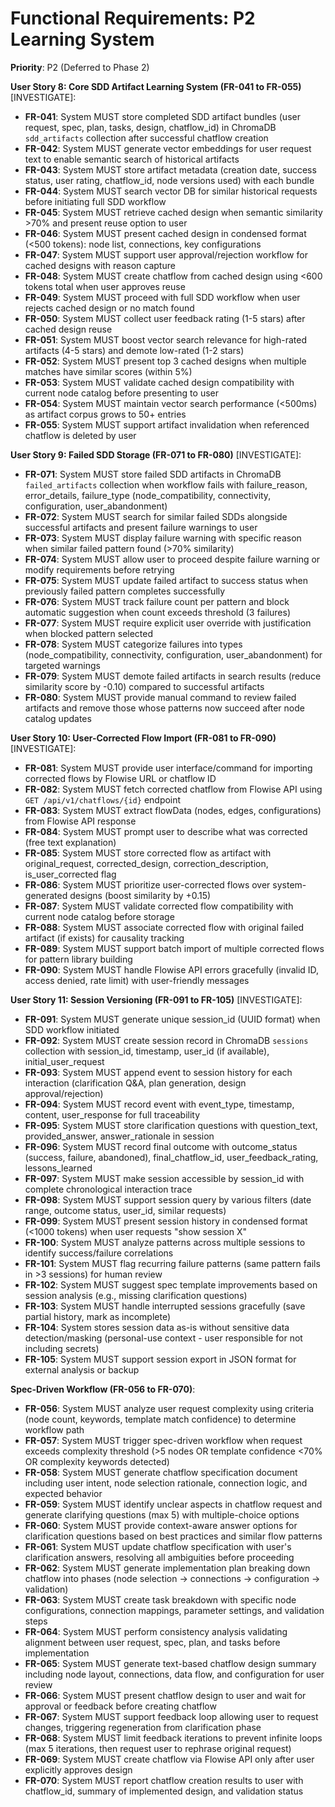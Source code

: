 # Functional Requirements: P2 Learning System

**Priority**: P2 (Deferred to Phase 2)

**User Story 8: Core SDD Artifact Learning System (FR-041 to FR-055)** [INVESTIGATE]:
- **FR-041**: System MUST store completed SDD artifact bundles (user request, spec, plan, tasks, design, chatflow_id) in ChromaDB `sdd_artifacts` collection after successful chatflow creation
- **FR-042**: System MUST generate vector embeddings for user request text to enable semantic search of historical artifacts
- **FR-043**: System MUST store artifact metadata (creation date, success status, user rating, chatflow_id, node versions used) with each bundle
- **FR-044**: System MUST search vector DB for similar historical requests before initiating full SDD workflow
- **FR-045**: System MUST retrieve cached design when semantic similarity >70% and present reuse option to user
- **FR-046**: System MUST present cached design in condensed format (<500 tokens): node list, connections, key configurations
- **FR-047**: System MUST support user approval/rejection workflow for cached designs with reason capture
- **FR-048**: System MUST create chatflow from cached design using <600 tokens total when user approves reuse
- **FR-049**: System MUST proceed with full SDD workflow when user rejects cached design or no match found
- **FR-050**: System MUST collect user feedback rating (1-5 stars) after cached design reuse
- **FR-051**: System MUST boost vector search relevance for high-rated artifacts (4-5 stars) and demote low-rated (1-2 stars)
- **FR-052**: System MUST present top 3 cached designs when multiple matches have similar scores (within 5%)
- **FR-053**: System MUST validate cached design compatibility with current node catalog before presenting to user
- **FR-054**: System MUST maintain vector search performance (<500ms) as artifact corpus grows to 50+ entries
- **FR-055**: System MUST support artifact invalidation when referenced chatflow is deleted by user

**User Story 9: Failed SDD Storage (FR-071 to FR-080)** [INVESTIGATE]:
- **FR-071**: System MUST store failed SDD artifacts in ChromaDB `failed_artifacts` collection when workflow fails with failure_reason, error_details, failure_type (node_compatibility, connectivity, configuration, user_abandonment)
- **FR-072**: System MUST search for similar failed SDDs alongside successful artifacts and present failure warnings to user
- **FR-073**: System MUST display failure warning with specific reason when similar failed pattern found (>70% similarity)
- **FR-074**: System MUST allow user to proceed despite failure warning or modify requirements before retrying
- **FR-075**: System MUST update failed artifact to success status when previously failed pattern completes successfully
- **FR-076**: System MUST track failure count per pattern and block automatic suggestion when count exceeds threshold (3 failures)
- **FR-077**: System MUST require explicit user override with justification when blocked pattern selected
- **FR-078**: System MUST categorize failures into types (node_compatibility, connectivity, configuration, user_abandonment) for targeted warnings
- **FR-079**: System MUST demote failed artifacts in search results (reduce similarity score by -0.10) compared to successful artifacts
- **FR-080**: System MUST provide manual command to review failed artifacts and remove those whose patterns now succeed after node catalog updates

**User Story 10: User-Corrected Flow Import (FR-081 to FR-090)** [INVESTIGATE]:
- **FR-081**: System MUST provide user interface/command for importing corrected flows by Flowise URL or chatflow ID
- **FR-082**: System MUST fetch corrected chatflow from Flowise API using `GET /api/v1/chatflows/{id}` endpoint
- **FR-083**: System MUST extract flowData (nodes, edges, configurations) from Flowise API response
- **FR-084**: System MUST prompt user to describe what was corrected (free text explanation)
- **FR-085**: System MUST store corrected flow as artifact with original_request, corrected_design, correction_description, is_user_corrected flag
- **FR-086**: System MUST prioritize user-corrected flows over system-generated designs (boost similarity by +0.15)
- **FR-087**: System MUST validate corrected flow compatibility with current node catalog before storage
- **FR-088**: System MUST associate corrected flow with original failed artifact (if exists) for causality tracking
- **FR-089**: System MUST support batch import of multiple corrected flows for pattern library building
- **FR-090**: System MUST handle Flowise API errors gracefully (invalid ID, access denied, rate limit) with user-friendly messages

**User Story 11: Session Versioning (FR-091 to FR-105)** [INVESTIGATE]:
- **FR-091**: System MUST generate unique session_id (UUID format) when SDD workflow initiated
- **FR-092**: System MUST create session record in ChromaDB `sessions` collection with session_id, timestamp, user_id (if available), initial_user_request
- **FR-093**: System MUST append event to session history for each interaction (clarification Q&A, plan generation, design approval/rejection)
- **FR-094**: System MUST record event with event_type, timestamp, content, user_response for full traceability
- **FR-095**: System MUST store clarification questions with question_text, provided_answer, answer_rationale in session
- **FR-096**: System MUST record final outcome with outcome_status (success, failure, abandoned), final_chatflow_id, user_feedback_rating, lessons_learned
- **FR-097**: System MUST make session accessible by session_id with complete chronological interaction trace
- **FR-098**: System MUST support session query by various filters (date range, outcome status, user_id, similar requests)
- **FR-099**: System MUST present session history in condensed format (<1000 tokens) when user requests "show session X"
- **FR-100**: System MUST analyze patterns across multiple sessions to identify success/failure correlations
- **FR-101**: System MUST flag recurring failure patterns (same pattern fails in >3 sessions) for human review
- **FR-102**: System MUST suggest spec template improvements based on session analysis (e.g., missing clarification questions)
- **FR-103**: System MUST handle interrupted sessions gracefully (save partial history, mark as incomplete)
- **FR-104**: System stores session data as-is without sensitive data detection/masking (personal-use context - user responsible for not including secrets)
- **FR-105**: System MUST support session export in JSON format for external analysis or backup

**Spec-Driven Workflow (FR-056 to FR-070)**:
- **FR-056**: System MUST analyze user request complexity using criteria (node count, keywords, template match confidence) to determine workflow path
- **FR-057**: System MUST trigger spec-driven workflow when request exceeds complexity threshold (>5 nodes OR template confidence <70% OR complexity keywords detected)
- **FR-058**: System MUST generate chatflow specification document including user intent, node selection rationale, connection logic, and expected behavior
- **FR-059**: System MUST identify unclear aspects in chatflow request and generate clarifying questions (max 5) with multiple-choice options
- **FR-060**: System MUST provide context-aware answer options for clarification questions based on best practices and similar flow patterns
- **FR-061**: System MUST update chatflow specification with user's clarification answers, resolving all ambiguities before proceeding
- **FR-062**: System MUST generate implementation plan breaking down chatflow into phases (node selection → connections → configuration → validation)
- **FR-063**: System MUST create task breakdown with specific node configurations, connection mappings, parameter settings, and validation steps
- **FR-064**: System MUST perform consistency analysis validating alignment between user request, spec, plan, and tasks before implementation
- **FR-065**: System MUST generate text-based chatflow design summary including node layout, connections, data flow, and configuration for user review
- **FR-066**: System MUST present chatflow design to user and wait for approval or feedback before creating chatflow
- **FR-067**: System MUST support feedback loop allowing user to request changes, triggering regeneration from clarification phase
- **FR-068**: System MUST limit feedback iterations to prevent infinite loops (max 5 iterations, then request user to rephrase original request)
- **FR-069**: System MUST create chatflow via Flowise API only after user explicitly approves design
- **FR-070**: System MUST report chatflow creation results to user with chatflow_id, summary of implemented design, and validation status

